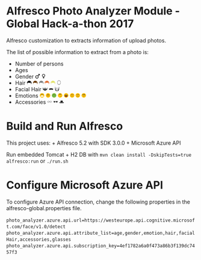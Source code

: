 # Alfresco Photo Analyzer Module - Global Hack-a-thon 2017

Alfresco customization to extracts information of upload photos. 

The list of possible information to extract from a photo is:
  + Number of persons
  + Ages
  + Gender  <img src="https://github.com/davidantonlou/alfrescoPhotoAnalyzer/blob/master/alfrescoPhotoAnalyzer-share-jar/src/main/resources/META-INF/images/MALE.png?raw=true" width="12" height="12"> <img src="https://github.com/davidantonlou/alfrescoPhotoAnalyzer/blob/master/alfrescoPhotoAnalyzer-share-jar/src/main/resources/META-INF/images/FEMALE.png?raw=true" width="12" height="12">
  + Hair  <img src="https://github.com/davidantonlou/alfrescoPhotoAnalyzer/blob/master/alfrescoPhotoAnalyzer-share-jar/src/main/resources/META-INF/images/BLACK.png?raw=true" width="12" height="12"> <img src="https://github.com/davidantonlou/alfrescoPhotoAnalyzer/blob/master/alfrescoPhotoAnalyzer-share-jar/src/main/resources/META-INF/images/BROWN.png?raw=true" width="12" height="12">  <img src="https://github.com/davidantonlou/alfrescoPhotoAnalyzer/blob/master/alfrescoPhotoAnalyzer-share-jar/src/main/resources/META-INF/images/GRAY.png?raw=true" width="12" height="12">  <img src="https://github.com/davidantonlou/alfrescoPhotoAnalyzer/blob/master/alfrescoPhotoAnalyzer-share-jar/src/main/resources/META-INF/images/RED.png?raw=true" width="12" height="12">  <img src="https://github.com/davidantonlou/alfrescoPhotoAnalyzer/blob/master/alfrescoPhotoAnalyzer-share-jar/src/main/resources/META-INF/images/BLOND.png?raw=true" width="12" height="12"> <img src="https://github.com/davidantonlou/alfrescoPhotoAnalyzer/blob/master/alfrescoPhotoAnalyzer-share-jar/src/main/resources/META-INF/images/BALD.png?raw=true" width="12" height="12">
  + Facial Hair  <img src="https://github.com/davidantonlou/alfrescoPhotoAnalyzer/blob/master/alfrescoPhotoAnalyzer-share-jar/src/main/resources/META-INF/images/BEARD.png?raw=true" width="12" height="12"> <img src="https://github.com/davidantonlou/alfrescoPhotoAnalyzer/blob/master/alfrescoPhotoAnalyzer-share-jar/src/main/resources/META-INF/images/MOUSTACHE.png?raw=true" width="12" height="12"> <img src="https://github.com/davidantonlou/alfrescoPhotoAnalyzer/blob/master/alfrescoPhotoAnalyzer-share-jar/src/main/resources/META-INF/images/SIDEBURNS.png?raw=true" width="12" height="12">
  + Emotions  <img src="https://github.com/davidantonlou/alfrescoPhotoAnalyzer/blob/master/alfrescoPhotoAnalyzer-share-jar/src/main/resources/META-INF/images/ANGER.png?raw=true" width="12" height="12"> <img src="https://github.com/davidantonlou/alfrescoPhotoAnalyzer/blob/master/alfrescoPhotoAnalyzer-share-jar/src/main/resources/META-INF/images/CONTEMPT.png?raw=true" width="12" height="12"> <img src="https://github.com/davidantonlou/alfrescoPhotoAnalyzer/blob/master/alfrescoPhotoAnalyzer-share-jar/src/main/resources/META-INF/images/DISGUST.png?raw=true" width="12" height="12"> <img src="https://github.com/davidantonlou/alfrescoPhotoAnalyzer/blob/master/alfrescoPhotoAnalyzer-share-jar/src/main/resources/META-INF/images/FEAR.png?raw=true" width="12" height="12"> <img src="https://github.com/davidantonlou/alfrescoPhotoAnalyzer/blob/master/alfrescoPhotoAnalyzer-share-jar/src/main/resources/META-INF/images/HAPPINESS.png?raw=true" width="12" height="12"> <img src="https://github.com/davidantonlou/alfrescoPhotoAnalyzer/blob/master/alfrescoPhotoAnalyzer-share-jar/src/main/resources/META-INF/images/NEUTRAL.png?raw=true" width="12" height="12"> <img src="https://github.com/davidantonlou/alfrescoPhotoAnalyzer/blob/master/alfrescoPhotoAnalyzer-share-jar/src/main/resources/META-INF/images/SADNESS.png?raw=true" width="12" height="12"> <img src="https://github.com/davidantonlou/alfrescoPhotoAnalyzer/blob/master/alfrescoPhotoAnalyzer-share-jar/src/main/resources/META-INF/images/SURPRISE.png?raw=true" width="12" height="12">
  + Accessories  <img src="https://github.com/davidantonlou/alfrescoPhotoAnalyzer/blob/master/alfrescoPhotoAnalyzer-share-jar/src/main/resources/META-INF/images/READINGGLASSES.png?raw=true" width="12" height="12"> <img src="https://github.com/davidantonlou/alfrescoPhotoAnalyzer/blob/master/alfrescoPhotoAnalyzer-share-jar/src/main/resources/META-INF/images/SUNGLASSES.png?raw=true" width="12" height="12"> <img src="https://github.com/davidantonlou/alfrescoPhotoAnalyzer/blob/master/alfrescoPhotoAnalyzer-share-jar/src/main/resources/META-INF/images/HEADWEAR.png?raw=true" width="12" height="12">
 

# Build and Run Alfresco

   This project uses:
      + Alfresco 5.2 with SDK 3.0.0
      + Microsoft Azure API
  
   Run embedded Tomcat + H2 DB with `mvn clean install -DskipTests=true alfresco:run` or `./run.sh` 

 
# Configure Microsoft Azure API

   To configure Azure API connection, change the following properties in the alfresco-global.properties file.

  `photo_analyzer.azure.api.url=https://westeurope.api.cognitive.microsoft.com/face/v1.0/detect`
  `photo_analyzer.azure.api.attribute_list=age,gender,emotion,hair,facialHair,accessories,glasses`
  `photo_analyzer.azure.api.subscription_key=4ef1782a6a0f473a86b3f139dc7457f3`
 